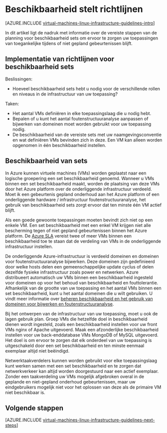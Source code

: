<properties
    pageTitle="Beschikbaarheid instellen richtlijnen | Microsoft Azure"
    description="Meer informatie over de belangrijkste ontwerpen en implementeren richtlijnen voor het implementeren van beschikbaarheid Sets in Azure infrastructuurservices."
    documentationCenter=""
    services="virtual-machines-linux"
    authors="iainfoulds"
    manager="timlt"
    editor=""
    tags="azure-resource-manager"/>

<tags
    ms.service="virtual-machines-linux"
    ms.workload="infrastructure-services"
    ms.tgt_pltfrm="vm-linux"
    ms.devlang="na"
    ms.topic="article"
    ms.date="09/08/2016"
    ms.author="iainfou"/>

# <a name="availability-sets-guidelines"></a>Beschikbaarheid stelt richtlijnen

[AZURE.INCLUDE [virtual-machines-linux-infrastructure-guidelines-intro](../../includes/virtual-machines-linux-infrastructure-guidelines-intro.md)] 

In dit artikel ligt de nadruk met informatie over de vereiste stappen van de planning voor beschikbaarheid sets om ervoor te zorgen uw toepassingen van toegankelijke tijdens of niet gepland gebeurtenissen blijft.

## <a name="implementation-guidelines-for-availability-sets"></a>Implementatie van richtlijnen voor beschikbaarheid sets

Beslissingen:

- Hoeveel beschikbaarheid sets hebt u nodig voor de verschillende rollen en niveaus in de infrastructuur van uw toepassing?

Taken:

- Het aantal VMs definiëren in elke toepassingslaag die u nodig hebt.
- Bepalen of u kunt het aantal foutenstructuuranalyse aanpassen of bijwerken van domeinen moet worden gebruikt voor uw toepassing nodig.
- De beschikbaarheid van de vereiste sets met uw naamgevingsconventie en wat definiëren VMs bevinden zich in deze. Een VM kan alleen worden opgenomen in één beschikbaarheid instellen. 

## <a name="availability-sets"></a>Beschikbaarheid van sets

In Azure kunnen virtuele machines (VMs) worden geplaatst naar een logische groepering een set beschikbaarheid genoemd. Wanneer u VMs binnen een set beschikbaarheid maakt, worden de plaatsing van deze VMs door het Azure platform over de onderliggende infrastructuur verdeeld. Moet ik een gebeurtenis gepland onderhoud aan het Azure platform of een onderliggende hardware / infrastructuur foutenstructuuranalyse, het gebruik van beschikbaarheid sets zorgt ervoor dat ten minste één VM actief blijft.

Als een goede gewoonte toepassingen moeten bevindt zich niet op een enkele VM. Een set beschikbaarheid met een enkel VM krijgen niet alle bescherming tegen of niet gepland gebeurtenissen binnen het Azure platform. De [Azure SLA](https://azure.microsoft.com/support/legal/sla/virtual-machines) vereist twee of meer VMs binnen een beschikbaarheid toe te staan dat de verdeling van VMs in de onderliggende infrastructuur instellen.

De onderliggende Azure-infrastructuur is verdeeld domeinen en domeinen voor foutenstructuuranalyse bijwerken. Deze domeinen zijn gedefinieerd door welke hosts delen een gemeenschappelijke update cyclus of delen dezelfde fysieke infrastructuur zoals power en netwerken. Azure distribueert automatisch uw VMs binnen een beschikbaarheid ingesteld voor domeinen op voor het behoud van beschikbaarheid en fouttolerantie. Afhankelijk van de grootte van uw toepassing en het aantal VMs binnen een set beschikbaarheid, kunt u het aantal domeinen die u wilt gebruiken. U vindt meer informatie over [beheren beschikbaarheid en het gebruik van domeinen voor bijwerken en foutenstructuuranalyse](virtual-machines-linux-manage-availability.md).

Bij het ontwerpen van de infrastructuur van uw toepassing, moet u ook de lagen gebruik plan. Groep VMs die hetzelfde doel in beschikbaarheid dienen wordt ingesteld, zoals een beschikbaarheid instellen voor uw front VMs nginx of Apache uitgevoerd. Maak een afzonderlijke beschikbaarheid instellen voor uw back-enddatabase VMs MongoDB of MySQL uitgevoerd. Het doel is om ervoor te zorgen dat elk onderdeel van uw toepassing is uitgeschakeld door een set beschikbaarheid en ten minste eenmaal exemplaar altijd niet beëindigd.

Netwerktaakverdelers kunnen worden gebruikt voor elke toepassingslaag kunt werken samen met een set beschikbaarheid en te zorgen dat netwerkverkeer kan altijd worden doorgestuurd naar een actief exemplaar. Zonder een taakverdeling uw VMs mogelijk afgebroken overal in de geplande en niet-gepland onderhoud gebeurtenissen, maar uw eindgebruikers mogelijk niet voor het oplossen van deze als de primaire VM niet beschikbaar is.


## <a name="next-steps"></a>Volgende stappen
[AZURE.INCLUDE [virtual-machines-linux-infrastructure-guidelines-next-steps](../../includes/virtual-machines-linux-infrastructure-guidelines-next-steps.md)] 